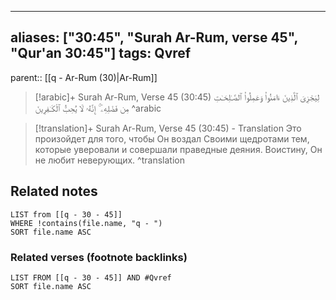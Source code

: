 
---
aliases: ["30:45", "Surah Ar-Rum, verse 45", "Qur'an 30:45"]
tags: Qvref
---

parent:: [[q - Ar-Rum (30)|Ar-Rum]]

> [!arabic]+ Surah Ar-Rum, Verse 45 (30:45)
> <span class="quran-arabic">لِيَجْزِىَ ٱلَّذِينَ ءَامَنُوا۟ وَعَمِلُوا۟ ٱلصَّـٰلِحَـٰتِ مِن فَضْلِهِۦٓ ۚ إِنَّهُۥ لَا يُحِبُّ ٱلْكَـٰفِرِينَ</span>
^arabic

> [!translation]+ Surah Ar-Rum, Verse 45 (30:45) - Translation
> Это произойдет для того, чтобы Он воздал Своими щедротами тем, которые уверовали и совершали праведные деяния. Воистину, Он не любит неверующих.
^translation



## Related notes
```dataview
LIST from [[q - 30 - 45]]
WHERE !contains(file.name, "q - ")
SORT file.name ASC
```

### Related verses (footnote backlinks)
```dataview
LIST FROM [[q - 30 - 45]] AND #Qvref
SORT file.name ASC
```

